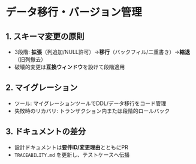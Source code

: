 <!-- freshcart/docs/10_engineering/DATA_MIGRATION_VERSIONING.md -->
# データ移行・バージョン管理

## 1. スキーマ変更の原則
- 3段階: **拡張**（列追加/NULL許可）→**移行**（バックフィル/二重書き）→**縮退**（旧列撤去）
- 破壊的変更は**互換ウィンドウ**を設けて段階適用

## 2. マイグレーション
- ツール: マイグレーションツールでDDL/データ移行をコード管理
- 失敗時のリカバリ: トランザクション内または段階的ロールバック

## 3. ドキュメントの差分
- 設計ドキュメントは**要件ID/変更理由**とともにPR
- `TRACEABILITY.md` を更新し、テストケースへ伝播
